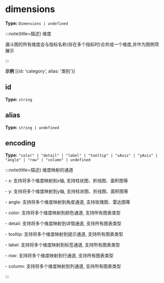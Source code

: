 # dimensions

**Type:** `Dimensions | undefined`

:::note{title=描述}
维度



漏斗图的所有维度会与指标名称(存在多个指标时)合并成一个维度,并作为图例项展示

:::

**示例**
[{id: 'category', alias: '类别'}]




## id

**Type:** `string`

## alias

**Type:** `string | undefined`

## encoding

**Type:** `"color" | "detail" | "label" | "tooltip" | "xAxis" | "yAxis" | "angle" | "row" | "column" | undefined`

:::note{title=描述}
维度映射的通道

\- x: 支持将多个维度映射到x轴, 支持柱状图、折线图、面积图等

\- y: 支持将多个维度映射到y轴, 支持柱状图、折线图、面积图等

\- angle: 支持将多个维度映射到角度通道, 支持玫瑰图、雷达图等

\- color: 支持将多个维度映射到颜色通道, 支持所有图表类型

\- detail: 支持将多个维度映射到详情通道, 支持所有图表类型

\- tooltip: 支持将多个维度映射到提示通道, 支持所有图表类型

\- label: 支持将多个维度映射到标签通道, 支持所有图表类型

\- row: 支持将多个维度映射到行通道, 支持所有图表类型

\- column: 支持将多个维度映射到列通道, 支持所有图表类型

:::

